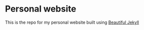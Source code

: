 # Personal website

This is the repo for my personal website built using [Beautiful Jekyll](http://deanattali.com/beautiful-jekyll)
